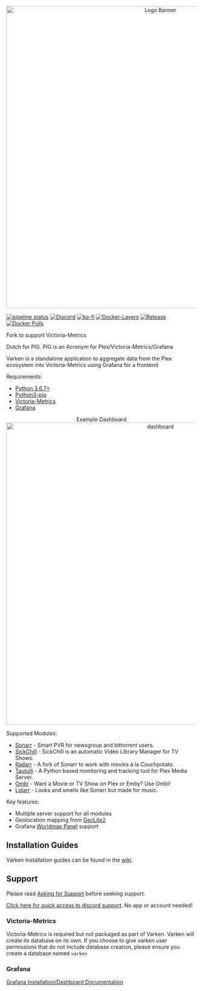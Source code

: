 <p align="center">
<img width="800" src="https://raw.githubusercontent.com/Boerderij/Varken/master/assets/varken_full_banner.jpg" alt="Logo Banner">
</p>

[![pipeline status](https://img.shields.io/github/workflow/status/Boerderij/Varken/varken?style=flat-square)](https://github.com/Boerderij/Varken/actions?query=workflow%3Avarken)
[![Discord](https://img.shields.io/discord/518970285773422592.svg?colorB=7289DA&label=Discord&logo=Discord&logoColor=7289DA&style=flat-square)](https://discord.gg/VjZ6qSM)
[![ko-fi](https://img.shields.io/badge/Buy%20Us%20A%20Coffee-Donate-ff813f.svg?logo=CoffeeScript&style=flat-square)](https://ko-fi.com/varken)
[![Docker-Layers](https://images.microbadger.com/badges/image/boerderij/varken.svg)](https://microbadger.com/images/boerderij/varken)
[![Release](https://img.shields.io/github/release/boerderij/varken.svg?style=flat-square)](https://github.com/Boerderij/Varken/releases/latest)
[![Docker Pulls](https://img.shields.io/docker/pulls/boerderij/varken.svg)](https://hub.docker.com/r/boerderij/varken/)

Fork to support Victoria-Metrics

Dutch for PIG. PIG is an Acronym for Plex/Victoria-Metrics/Grafana

Varken is a standalone application to aggregate data from the Plex 
ecosystem into Victoria-Metrics using Grafana for a frontend

Requirements:
* [Python 3.6.7+](https://www.python.org/downloads/release/python-367/)
* [Python3-pip](https://pip.pypa.io/en/stable/installing/)
* [Victoria-Metrics](https://docs.victoriametrics.com/)
* [Grafana](https://grafana.com/)

<p align="center">
Example Dashboard

<img width="800" src="https://i.imgur.com/3hNZTkC.png" alt="dashboard">
</p>

Supported Modules:
* [Sonarr](https://sonarr.tv/) - Smart PVR for newsgroup and bittorrent users.
* [SickChill](https://sickchill.github.io/) - SickChill is an automatic Video Library Manager for TV Shows.
* [Radarr](https://radarr.video/) - A fork of Sonarr to work with movies à la Couchpotato.
* [Tautulli](https://tautulli.com/) - A Python based monitoring and tracking tool for Plex Media Server.
* [Ombi](https://ombi.io/) - Want a Movie or TV Show on Plex or Emby? Use Ombi!
* [Lidarr](https://lidarr.audio/) - Looks and smells like Sonarr but made for music.

Key features:
* Multiple server support for all modules
* Geolocation mapping from [GeoLite2](https://dev.maxmind.com/geoip/geoip2/geolite2/)
* Grafana [Worldmap Panel](https://grafana.com/plugins/grafana-worldmap-panel/installation) support


## Installation Guides
Varken Installation guides can be found in the [wiki](https://wiki.cajun.pro/books/varken/chapter/installation).

## Support
Please read [Asking for Support](https://wiki.cajun.pro/books/varken/chapter/asking-for-support) before seeking support. 

[Click here for quick access to discord support](http://cyborg.decreator.dev/channels/518970285773422592/530424560504537105/). No app or account needed!
    
### Victoria-Metrics
Victoria-Metrics is required but not packaged as part of Varken. Varken will create
its database on its own. If you choose to give varken user permissions that
do not include database creation, please ensure you create a database
named `varken`

### Grafana
[Grafana Installation/Dashboard Documentation](https://wiki.cajun.pro/books/varken/page/grafana) 
